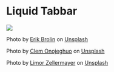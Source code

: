 # Liquid Tabbar

![](https://github.com/iledzka/liquid-tabbar/preview/preview.gif)

Photo by <a href="https://unsplash.com/@erik_brolin?utm_source=unsplash&utm_medium=referral&utm_content=creditCopyText">Erik Brolin</a> on <a href="https://unsplash.com/images/sports/yoga?utm_source=unsplash&utm_medium=referral&utm_content=creditCopyText">Unsplash</a>

Photo by <a href="https://unsplash.com/@clemono?utm_source=unsplash&utm_medium=referral&utm_content=creditCopyText">Clem Onojeghuo</a> on <a href="https://unsplash.com/photos/n6gnCa77Urc?utm_source=unsplash&utm_medium=referral&utm_content=creditCopyText">Unsplash</a>

Photo by <a href="https://unsplash.com/@limorganon?utm_source=unsplash&utm_medium=referral&utm_content=creditCopyText">Limor Zellermayer</a> on <a href="https://unsplash.com/s/photos/workout?utm_source=unsplash&utm_medium=referral&utm_content=creditCopyText">Unsplash</a>
